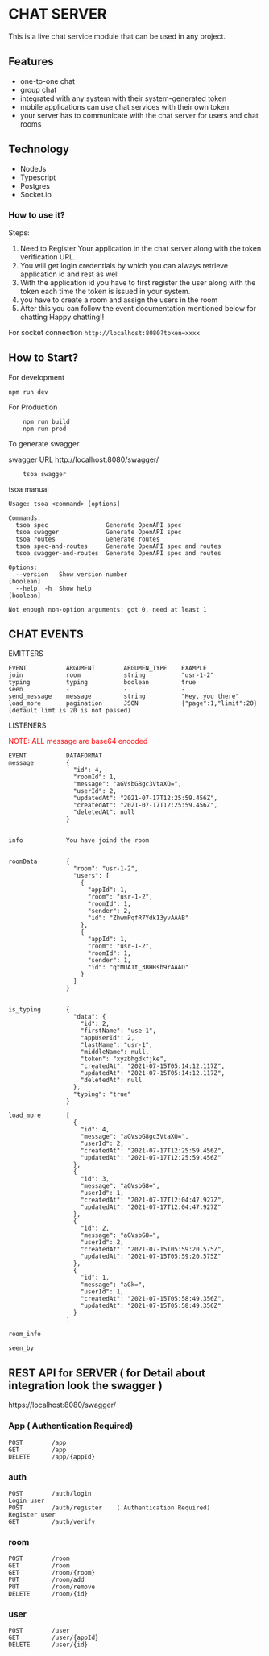# CHAT SERVER

This is a live chat service module that can be used in any project.

## Features
- one-to-one chat
- group chat
- integrated with any system with their system-generated token
- mobile applications can use chat services with their own token
- your server has to communicate with the chat server for users and chat rooms

## Technology
- NodeJs 
- Typescript
- Postgres
- Socket.io

### How to use it?
Steps:
1. Need to Register Your application in the chat server along with the token verification URL.
2. You will get login credentials by which you can always retrieve application id  and rest as well
3. With the application id you have to first register the user along with the token each time the token is issued in your system.
4. you have to create a room and assign the users in the room
5. After this you can follow the event documentation mentioned below for chatting
Happy chatting!!
   
For socket connection
```http://localhost:8080?token=xxxx```


## How to Start?
 For development

 ```
 npm run dev
 ```
 
For Production 

```
    npm run build
    npm run prod
```

To generate swagger

swagger URL http://localhost:8080/swagger/

```
    tsoa swagger
```

tsoa manual
```shell
Usage: tsoa <command> [options]

Commands:
  tsoa spec                Generate OpenAPI spec
  tsoa swagger             Generate OpenAPI spec
  tsoa routes              Generate routes
  tsoa spec-and-routes     Generate OpenAPI spec and routes
  tsoa swagger-and-routes  Generate OpenAPI spec and routes

Options:
  --version   Show version number                                      [boolean]
  --help, -h  Show help                                                [boolean]

Not enough non-option arguments: got 0, need at least 1

```

## CHAT EVENTS

EMITTERS
```
EVENT           ARGUMENT        ARGUMEN_TYPE    EXAMPLE
join            room            string          "usr-1-2"
typing          typing          boolean         true
seen            -               -               -
send_message    message         string          "Hey, you there"
load_more       pagination      JSON            {"page":1,"limit":20} (default limt is 20 is not passed)
```

LISTENERS
<div style="color: red">NOTE: ALL message are base64 encoded</div>

```
EVENT           DATAFORMAT
message         {
                  "id": 4,
                  "roomId": 1,
                  "message": "aGVsbG8gc3VtaXQ=",
                  "userId": 2,
                  "updatedAt": "2021-07-17T12:25:59.456Z",
                  "createdAt": "2021-07-17T12:25:59.456Z",
                  "deletedAt": null
                }
                
                
info            You have joind the room


roomData        {
                  "room": "usr-1-2",
                  "users": [
                    {
                      "appId": 1,
                      "room": "usr-1-2",
                      "roomId": 1,
                      "sender": 2,
                      "id": "ZhwmPqfR7Ydk13yvAAAB"
                    },
                    {
                      "appId": 1,
                      "room": "usr-1-2",
                      "roomId": 1,
                      "sender": 1,
                      "id": "qtMUA1t_3BHHsb9rAAAD"
                    }
                  ]
                }
                
                
is_typing       {
                  "data": {
                    "id": 2,
                    "firstName": "use-1",
                    "appUserId": 2,
                    "lastName": "usr-1",
                    "middleName": null,
                    "token": "xyzbhgdkfjke",
                    "createdAt": "2021-07-15T05:14:12.117Z",
                    "updatedAt": "2021-07-15T05:14:12.117Z",
                    "deletedAt": null
                  },
                  "typing": "true"
                }
                
load_more       [
                  {
                    "id": 4,
                    "message": "aGVsbG8gc3VtaXQ=",
                    "userId": 2,
                    "createdAt": "2021-07-17T12:25:59.456Z",
                    "updatedAt": "2021-07-17T12:25:59.456Z"
                  },
                  {
                    "id": 3,
                    "message": "aGVsbG8=",
                    "userId": 1,
                    "createdAt": "2021-07-17T12:04:47.927Z",
                    "updatedAt": "2021-07-17T12:04:47.927Z"
                  },
                  {
                    "id": 2,
                    "message": "aGVsbG8=",
                    "userId": 2,
                    "createdAt": "2021-07-15T05:59:20.575Z",
                    "updatedAt": "2021-07-15T05:59:20.575Z"
                  },
                  {
                    "id": 1,
                    "message": "aGk=",
                    "userId": 1,
                    "createdAt": "2021-07-15T05:58:49.356Z",
                    "updatedAt": "2021-07-15T05:58:49.356Z"
                  }
                ]
                
room_info     

seen_by
```

## REST API for SERVER ( for Detail about integration look the swagger )
https://localhost:8080/swagger/
### App ( Authentication Required)
```
POST        ​/app
GET         ​/app
DELETE      ​/app​/{appId}
```
### auth
```
POST        ​/auth​/login
Login user
POST        ​/auth​/register    ( Authentication Required)
Register user
GET         ​/auth​/verify
```
### room 
```
POST        ​/room
GET         ​/room
GET         ​/room​/{room}
PUT         ​/room​/add
PUT         ​/room​/remove
DELETE      ​/room​/{id}
```
### user
```
POST        ​/user
GET         ​/user​/{appId}
DELETE      ​/user​/{id}
```
